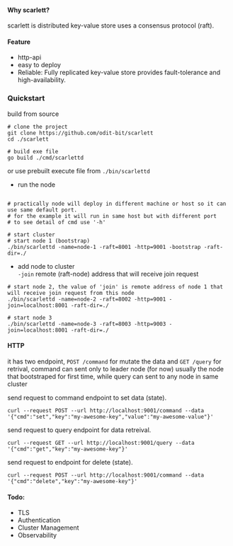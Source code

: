 #### Why scarlett?
scarlett is distributed key-value store uses a consensus protocol (raft).



#### Feature
- http-api
- easy to deploy
- Reliable: Fully replicated key-value store provides fault-tolerance and high-availability.




### Quickstart
build from source 
``` shell
# clone the project
git clone https://github.com/odit-bit/scarlett
cd ./scarlett

# build exe file
go build ./cmd/scarlettd
```
or use prebuilt execute file from `./bin/scarlettd`
- run the node  
``` shell 

# practically node will deploy in different machine or host so it can use same default port.
# for the example it will run in same host but with different port
# to see detail of cmd use '-h'

# start cluster
# start node 1 (bootstrap)
./bin/scarlettd -name=node-1 -raft=8001 -http=9001 -bootstrap -raft-dir=./
```  

- add node to cluster  
`-join` remote (raft-node) address that will receive join request  
``` shell
# start node 2, the value of 'join' is remote address of node 1 that will receive join request from this node 
./bin/scarlettd -name=node-2 -raft=8002 -http=9001 -join=localhost:8001 -raft-dir=./

# start node 3
./bin/scarlettd -name=node-3 -raft=8003 -http=9003 -join=localhost:8001 -raft-dir=./
```

#### HTTP
it has two endpoint, `POST /command` for mutate the data and `GET /query` for retrival,
command can sent only to leader node (for now) usually the node that bootstraped for first time, while query can sent to any node in same cluster

send request to command endpoint to set data (state).
``` 
curl --request POST --url http://localhost:9001/command --data '{"cmd":"set","key":"my-awesome-key","value":"my-awesome-value"}'
```

send request to query endpoint for data retreival.
``` 
curl --request GET --url http://localhost:9001/query --data '{"cmd":"get","key":"my-awesome-key"}'
```

send request to endpoint for delete (state).
``` 
curl --request POST --url http://localhost:9001/command --data '{"cmd":"delete","key":"my-awesome-key"}'
```


#### Todo:
* TLS
* Authentication
* Cluster Management
* Observability

